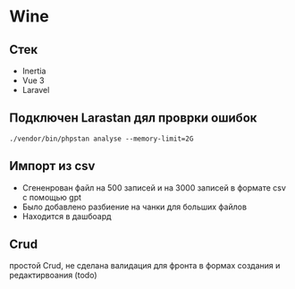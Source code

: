 # Wine
## Стек 
- Inertia
- Vue 3
- Laravel

## Подключен Larastan дял проврки ошибок

`./vendor/bin/phpstan analyse --memory-limit=2G`

## Импорт из csv

- Сгененрован файл на 500 записей и на 3000 записей в формате csv с помощью gpt
- Было добавлено разбиение на чанки для больших файлов
- Находится в дашбоард

## Crud

простой Crud, не сделана валидация для фронта в формах создания и редактирвоания (todo)